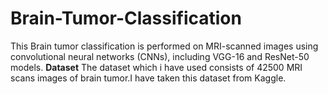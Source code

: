 # Brain-Tumor-Classification
This Brain tumor classification is performed on MRI-scanned images using convolutional neural networks (CNNs), including VGG-16 and ResNet-50 models.
**Dataset**
The dataset which i have used consists of 42500 MRI scans images of brain tumor.I have taken this dataset from Kaggle.

